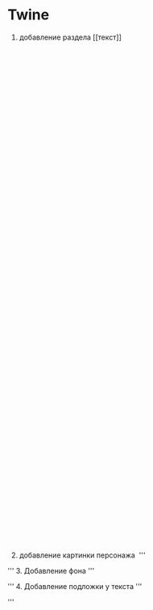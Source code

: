 # Twine
1. добавление раздела [[текст]]
2. добавление картинки персонажа <img scr="kandinsky-download-1761981950786.png" widht="1024" height="1024"/>
'''

'''
3. Добавление фона
'''

'''
4. Добавление подложки у текста
'''

'''
